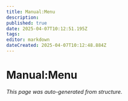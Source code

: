 ```yaml
---
title: Manual:Menu
description: 
published: true
date: 2025-04-07T10:12:51.195Z
tags: 
editor: markdown
dateCreated: 2025-04-07T10:12:48.884Z
---
```


# Manual:Menu

*This page was auto-generated from structure.*